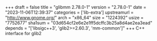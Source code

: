 +++
draft = false
title = "glibmm 2.78.0-1"
version = "2.78.0-1"
date = "2023-11-06T12:39:37"
categories = ['lib-extra']
upstreamurl = "http://www.gnome.org/"
arch = "x86_64"
size = "1224392"
usize = "7752677"
sha1sum = "03d654cf2e6e2e1ff5dcffc3b25a8d4ae2ea3ead"
depends = "['libsigc++3', 'glib2>=2.60.3', 'mm-common']"
+++
C++ interface for glib2